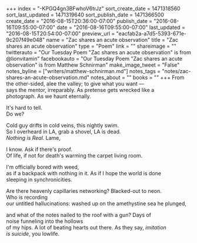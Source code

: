 +++
index = "-KPGQ4gn3BFwhoV6trJz"
sort_create_date = 1471318560
sort_last_updated = 1471319640
sort_publish_date = 1471366500
create_date = "2016-08-15T20:36:00-07:00"
publish_date = "2016-08-16T09:55:00-07:00"
date = "2016-08-16T09:55:00-07:00"
last_updated = "2016-08-15T20:54:00-07:00"
preview_url = "eacfab2a-a7d5-5393-671e-9c207f49e048"
name = "Zac shares an acute observation"
title = "Zac shares an acute observation"
type = "Poem"
link = ""
shareimage = ""
twitterauto = "Our Tuesday Poem \"Zac shares an acute observation\" is from @lionvitamin"
facebookauto = "Our Tuesday Poem \"Zac shares an acute observation\" is from Matthew Schnirman"
make_image_tweet = "False"
notes_byline = ["writers/matthew-schnirman.md"]
notes_tags = "notes/zac-shares-an-acute-observation.md"
notes_about = ""
books = ""
+++
From the other-sided, alee the valley; to give what you want &mdash;<br>
says the mentor, irreparably. As pretense gets wrecked like a<br>
photograph. As we haunt eternally.

It's hard to tell.<br>
Do we?

Cold guy drifts in cold veins, this nightly swim.<br>
So I overheard in LA, grab a shovel, LA is dead.<br>
_Nothing is Real_. Lame, 

I know. Ask if there's proof.<br>
Of life, if not for death's warming the carpet living room.

I'm officially bored with weed,<br>
as if a backpack with nothing in it. As if I hope the world is done<br>
sleeping in synchronicities. 

Are there heavenly capillaries networking? Blacked-out to neon.<br>
Who is recording<br>
our untitled hallucinations: washed up on the amethystine sea he plunged,

and what of the notes nailed to the roof with a gun? Days of<br>
noise funneling into the hollows<br>
of my hips. A lot of beating hearts out there. As they say, _imitation_<br>
_is suicide_, you lowlife.